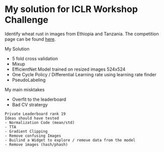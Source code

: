 # My solution for ICLR Workshop Challenge

Identify wheat rust in images from Ethiopia and Tanzania. The competition page can be found [here](https://zindi.africa/competitions/iclr-workshop-challenge-1-cgiar-computer-vision-for-crop-disease).

My Solution
- 5 fold cross validation
- Mixup
- EfficientNet Model trained on resized images 524x524 
- One Cycle Policy / Differential Learning rate using learning rate finder
- PseudoLabeling

My main misktakes
- Overfit to the leaderboard
- Bad CV stratergy

```
Private Leaderboard rank 19
Ideas should have tested
- Normalization Code (mean/std)
- TTA
- Gradient Clipping
- Remove confusing Images 
- Builind a Widget to explore / remove data from the model
- Remove images (hash/phash)
```
